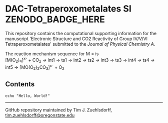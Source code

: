 # DAC-Tetraperoxometalates SI ZENODO\_BADGE\_HERE
This repository contains the computational supporting information for the manuscript 'Electronic Structure and CO2 Reactivity of Group IV/V/VI Tetraperoxometalates' submitted to the *Journal of Physical Chemistry A*.

The reaction mechanism sequence for M = is <br> [M(O<sub>2</sub>)<sub>4</sub>]<sup>x-</sup> + CO<sub>2</sub> &rarr; int1 &rarr; ts1 &rarr; int2 &rarr; ts2 &rarr; int3 &rarr; ts3 &rarr; int4 &rarr; ts4 &rarr; int5 &rarr; [MO(O<sub>2</sub>)<sub>2</sub>CO<sub>3</sub>]<sup>x-</sup> + O<sub>2</sub>

## Contents
```
echo "Hello, World!"
```

---
GitHub repository maintained by Tim J. Zuehlsdorff, tim.zuehlsdorff@oregonstate.edu

